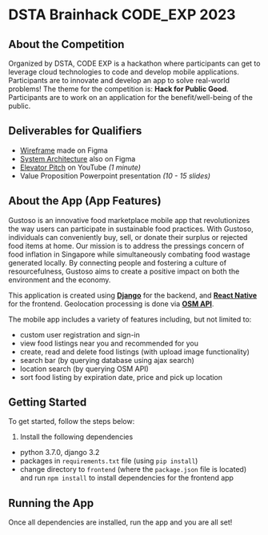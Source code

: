 # DSTA Brainhack CODE_EXP 2023

## About the Competition

Organized by DSTA, CODE EXP is a hackathon where participants can get to leverage cloud technologies to code and develop mobile applications.
Participants are to innovate and develop an app to solve real-world problems! The theme for the competition is: **Hack for Public Good**. 
Participants are to work on an application for the benefit/well-being of the public. 

## Deliverables for Qualifiers

- [Wireframe](https://www.figma.com/file/ok2RZYXx9M2uyqusGX7DpM/code_exp-wireframe?type=whiteboard&t=nBycGwRcrWux6BB7-1) made on Figma
- [System Architecture](https://www.figma.com/file/pq6yJLABmHrupsthdZ9HSf/code_exp-architecture?type=whiteboard&t=MSHPrPCd5MGqDtt3-6) also on Figma
- [Elevator Pitch](https://www.youtube.com/watch?v=jPgynG7qG3Y) on YouTube *(1 minute)*
- Value Proposition Powerpoint presentation *(10 - 15 slides)*

## About the App (App Features)

Gustoso is an innovative food marketplace mobile app that revolutionizes the way users can participate in sustainable food practices. 
With Gustoso, individuals can conveniently buy, sell, or donate their surplus or rejected food items at home. 
Our mission is to address the pressings concern of food inflation in Singapore while simultaneously combating food wastage generated locally. 
By connecting people and fostering a culture of resourcefulness, Gustoso aims to create a positive impact on both the environment and the economy.

This application is created using [**Django**](https://docs.djangoproject.com/en/4.1/) for the backend,
and [**React Native**](https://reactnative.dev/) for the frontend. 
Geolocation processing is done via [**OSM API**](https://nominatim.openstreetmap.org/ui/search.html).


The mobile app includes a variety of features including, but not limited to:
- custom user registration and sign-in
- view food listings near you and recommended for you
- create, read and delete food listings (with upload image functionality)
- search bar (by querying database using ajax search)
- location search (by querying OSM API)
- sort food listing by expiration date, price and pick up location

## Getting Started

To get started, follow the steps below:

1. Install the following dependencies
- python 3.7.0, django 3.2
- packages in `requirements.txt` file (using `pip install`)
- change directory to `frontend` (where the `package.json` file is located) and run `npm install` to install dependencies for the frontend app

## Running the App
Once all dependencies are installed, run the app and you are all set! 
